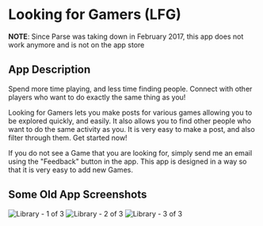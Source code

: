# Looking for Gamers (LFG)

__NOTE__: Since Parse was taking down in February 2017, this app does not work anymore and is not on the app store

## App Description

Spend more time playing, and less time finding people.
Connect with other players who want to do exactly the same thing as you! 

Looking for Gamers lets you make posts for various games allowing you to be explored quickly, and easily. It also allows you to find other people who want to do the same activity as you. It is very easy to make a post, and also filter through them. Get started now!

If you do not see a Game that you are looking for, simply send me an email using the "Feedback" button in the app. This app is designed in a way so that it is very easy to add new Games.

## Some Old App Screenshots

![Library - 1 of 3](https://user-images.githubusercontent.com/7866168/140004270-95cd5297-e08e-406c-9282-464b286ec6af.jpeg)
![Library - 2 of 3](https://user-images.githubusercontent.com/7866168/140004273-c52c077d-bf7b-4bd2-a616-6cd27e85c013.jpeg)
![Library - 3 of 3](https://user-images.githubusercontent.com/7866168/140004274-7f8a64fd-bc4b-4fde-9bd8-c2d98ec02b89.jpeg)
